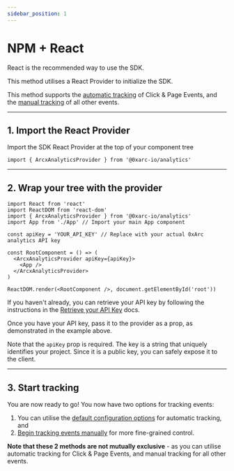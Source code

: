 ```yaml
---
sidebar_position: 1
---
```


# NPM + React

React is the recommended way to use the SDK.

This method utilises a React Provider to initialize the SDK.

This method supports the [automatic tracking](/tracking/automatic) of Click & Page Events, and the [manual tracking](/category/manual-tracking) of all other events.

---

## 1. Import the React Provider

Import the SDK React Provider at the top of your component tree

```tsx
import { ArcxAnalyticsProvider } from '@0xarc-io/analytics'
```

---

## 2. Wrap your tree with the provider

```tsx
import React from 'react'
import ReactDOM from 'react-dom'
import { ArcxAnalyticsProvider } from '@0xarc-io/analytics'
import App from './App' // Import your main App component

const apiKey = 'YOUR_API_KEY' // Replace with your actual 0xArc analytics API key

const RootComponent = () => (
  <ArcxAnalyticsProvider apiKey={apiKey}>
    <App />
  </ArcxAnalyticsProvider>
)

ReactDOM.render(<RootComponent />, document.getElementById('root'))
```

If you haven't already, you can retrieve your API key by following the instructions in the [Retrieve your API Key](/retrieve-api-key) docs.

Once you have your API key, pass it to the provider as a prop, as demonstrated in the example above.

Note that the `apiKey` prop is required. The key is a string that uniquely identifies your project. Since it is a public key, you can safely expose it to the client.

---

## 3. Start tracking

You are now ready to go! You now have two options for tracking events:

1. You can utilise the [default configuration options](/tracking/automatic) for automatic tracking, and
2. [Begin tracking events manually](/category/manual-tracking) for more fine-grained control.

**Note that these 2 methods are not mutually exclusive** - as you can utilise automatic tracking for Click & Page Events, and manual tracking for all other events.
